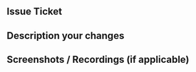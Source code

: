 ## Issue Ticket

<!-- Link to the related issue or describe the issue this PR addresses -->

## Description your changes

<!-- Briefly explain the changes made in this PR and why they are necessary -->

## Screenshots / Recordings (if applicable)

<!-- Add relevant screenshots, GIFs, or screen recordings to illustrate your changes -->
